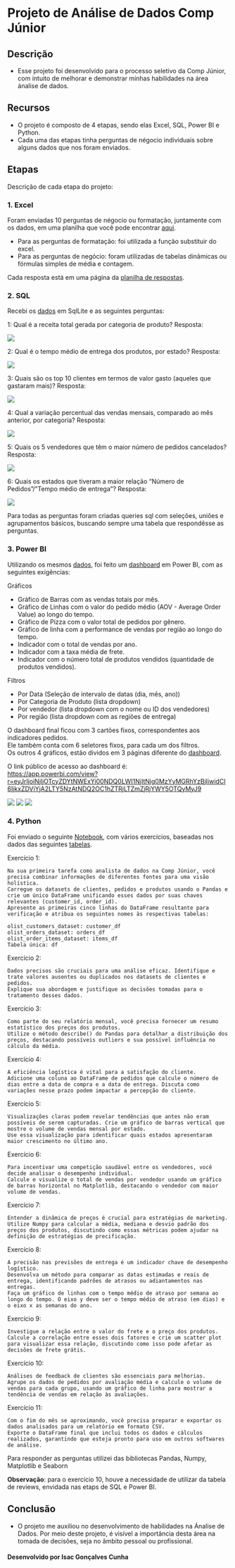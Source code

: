 
# Projeto de Análise de Dados Comp Júnior

## Descrição
- Esse projeto foi desenvolvido para o processo seletivo da Comp Júnior, com intuito de melhorar e demonstrar minhas habilidades na área ánalise de dados.


## Recursos
- O projeto é composto de 4 etapas, sendo elas Excel, SQL, Power BI e Python.
- Cada uma das etapas tinha perguntas de négocio individuais sobre alguns dados que nos foram enviados.

## Etapas

Descrição de cada etapa do projeto:

### 1. Excel
Foram enviadas 10 perguntas de négocio ou formatação, juntamente com os dados, em uma planilha que você pode encontrar [aqui](https://docs.google.com/spreadsheets/d/1aVX1cy3Jxpvos4M4y37QUEKFMgcYcOwO/edit?u%20sp=sharing#gid=217986317).

- Para as perguntas de formatação: foi utilizada a função substituir do excel.
- Para as perguntas de negócio: foram utilizadas de tabelas dinâmicas ou fórmulas simples de média e contagem.

Cada resposta está em uma página da [planilha de respostas](./respostas-pergunta-excel.xlsx).

### 2. SQL
Recebi os [dados](https://drive.google.com/file/d/1uI7qAjt6qJsh_V4IYUQ82y8Yr_OILTjQ/edit) em SqlLite e as seguintes perguntas:

1: Qual é a receita total gerada por categoria de produto?
Resposta: 

<img src="./Queries SQL/pergunta1/pergunta1output.png">

2: Qual é o tempo médio de entrega dos produtos, por estado?
Resposta:

<img src="./Queries SQL/pergunta2/pergunta2output.png">

3: Quais são os top 10 clientes em termos de valor gasto (aqueles
que gastaram mais)?
Resposta:

<img src="./Queries SQL/pergunta3/pergunta3output.png">

4: Qual a variação percentual das vendas mensais, comparado ao
mês anterior, por categoria?
Resposta:

<img src="./Queries SQL/pergunta4/pergunta4output.png">

5: Quais os 5 vendedores que têm o maior número de pedidos
cancelados? 
Resposta:

<img src="./Queries SQL/pergunta5/pergunta5output.png">

6: Quais os estados que tiveram a maior relação
“Número de Pedidos”/”Tempo médio de entrega”?
Resposta:

<img src="./Queries SQL/pergunta6/pergunta6output.png">


Para todas as perguntas foram criadas queries sql com seleções, uniões e agrupamentos básicos, buscando sempre uma tabela que respondêsse as perguntas.

### 3. Power BI
Utilizando os mesmos [dados](https://drive.google.com/file/d/1uI7qAjt6qJsh_V4IYUQ82y8Yr_OILTjQ/edit), foi feito um [dashboard](https://app.powerbi.com/view?r=eyJrIjoiNjljOTcyZDYtNWExYi00NDQ0LWI1NjItNjg0MzYyMGRhYzBjIiwidCI6IjkxZDViYjA2LTY5NzAtNDQ2OC1hZTRjLTZmZjRjYWY5OTQyMyJ9) em Power BI, com as seguintes exigências:

Gráficos
- Gráfico de Barras com as vendas totais por mês.
- Gráfico de Linhas com o valor do pedido médio (AOV - Average Order Value) ao longo do tempo.
- Gráfico de Pizza com o valor total de pedidos por gênero.
- Gráfico de linha com a performance de vendas por região ao longo do tempo. 
- Indicador com o total de vendas por ano.
- Indicador com a taxa média de frete.
- Indicador com o número total de produtos vendidos (quantidade de produtos vendidos).

Filtros
- Por Data (Seleção de intervalo de datas (dia, mês, ano))
- Por Categoria de Produto (lista dropdown)
- Por vendedor (lista dropdown com o nome ou ID dos vendedores) 
- Por região (lista dropdown com as regiões de entrega)

O dashboard final ficou com 3 cartões fixos,
correspondentes aos indicadores pedidos.  
Ele também conta com 6 seletores fixos, para cada um dos filtros.  
Os outros 4 gráficos, estão dividos em 3 páginas diferente do [dashboard](https://app.powerbi.com/view?r=eyJrIjoiNjljOTcyZDYtNWExYi00NDQ0LWI1NjItNjg0MzYyMGRhYzBjIiwidCI6IjkxZDViYjA2LTY5NzAtNDQ2OC1hZTRjLTZmZjRjYWY5OTQyMyJ9).  
  
O link público de acesso ao dashboard é:  
https://app.powerbi.com/view?r=eyJrIjoiNjljOTcyZDYtNWExYi00NDQ0LWI1NjItNjg0MzYyMGRhYzBjIiwidCI6IjkxZDViYjA2LTY5NzAtNDQ2OC1hZTRjLTZmZjRjYWY5OTQyMyJ9  


<img src="./images/pagina1dashboard.png">
<img src="./images/pagina2dashboard.png">
<img src="./images/pagina3dashboard.png">

### 4. Python
Foi enviado o seguinte [Notebook](https://drive.google.com/file/d/1IcJ2pBmdAhkE6a9Lph9lb_ObY6aGhCpN/view), com vários exercícios, baseadas nos dados das seguintes [tabelas](https://drive.google.com/file/d/1IcJ2pBmdAhkE6a9Lph9lb_ObY6aGhCpN/view).

Exercício 1:

    Na sua primeira tarefa como analista de dados na Comp Júnior, você precisa combinar informações de diferentes fontes para uma visão holística.
    Carregue os datasets de clientes, pedidos e produtos usando o Pandas e crie um único DataFrame unificando esses dados por suas chaves relevantes (customer_id, order_id).
    Apresente as primeiras cinco linhas do DataFrame resultante para verificação e atribua os seguintes nomes às respectivas tabelas:

    olist_customers_dataset: customer_df
    olist_orders_dataset: orders_df
    olist_order_items_dataset: items_df
    Tabela única: df

Exercício 2:

    Dados precisos são cruciais para uma análise eficaz. Identifique e trate valores ausentes ou duplicados nos datasets de clientes e pedidos.         
    Explique sua abordagem e justifique as decisões tomadas para o tratamento desses dados.

Exercício 3:

    Como parte do seu relatório mensal, você precisa fornecer um resumo estatístico dos preços dos produtos. 
    Utilize o método describe() do Pandas para detalhar a distribuição dos preços, destacando possíveis outliers e sua possível influência no cálculo da média.

Exercício 4:

    A eficiência logística é vital para a satisfação do cliente. 
    Adicione uma coluna ao DataFrame de pedidos que calcule o número de dias entre a data de compra e a data de entrega. Discuta como variações nesse prazo podem impactar a percepção do cliente.

Exercício 5:

    Visualizações claras podem revelar tendências que antes não eram possíveis de serem capturadas. Crie um gráfico de barras vertical que mostre o volume de vendas mensal por estado. 
    Use essa visualização para identificar quais estados apresentaram maior crescimento no último ano.

Exercício 6:

    Para incentivar uma competição saudável entre os vendedores, você decide analisar o desempenho individual. 
    Calcule e visualize o total de vendas por vendedor usando um gráfico de barras horizontal no Matplotlib, destacando o vendedor com maior volume de vendas.

Exercício 7:

    Entender a dinâmica de preços é crucial para estratégias de marketing. 
    Utilize Numpy para calcular a média, mediana e desvio padrão dos preços dos produtos, discutindo como essas métricas podem ajudar na definição de estratégias de precificação.

Exercício 8:

    A precisão nas previsões de entrega é um indicador chave de desempenho logístico. 
    Desenvolva um método para comparar as datas estimadas e reais de entrega, identificando padrões de atrasos ou adiantamentos nas entregas. 
    Faça um gráfico de linhas com o tempo médio de atraso por semana ao longo do tempo. O eixo y deve ser o tempo médio de atraso (em dias) e o eixo x as semanas do ano.

Exercício 9:

    Investigue a relação entre o valor do frete e o preço dos produtos. 
    Calcule a correlação entre esses dois fatores e crie um scatter plot para visualizar essa relação, discutindo como isso pode afetar as decisões de frete grátis.

Exercício 10:

    Análises de feedback de clientes são essenciais para melhorias. 
    Agrupe os dados de pedidos por avaliação média e calcule o volume de vendas para cada grupo, usando um gráfico de linha para mostrar a tendência de vendas em relação às avaliações.

Exercício 11:

    Com o fim do mês se aproximando, você precisa preparar e exportar os dados analisados para um relatório em formato CSV. 
    Exporte o DataFrame final que inclui todos os dados e cálculos realizados, garantindo que esteja pronto para uso em outros softwares de análise.

Para responder as perguntas utilizei das bibliotecas Pandas, Numpy, Matplotlib e Seaborn

**Observação**: para o exercício 10, houve a necessidade de utilizar da tabela de reviews, envidada nas etaps de SQL e Power BI.

## Conclusão
- O projeto me auxiliou no desenvolvimento de habilidades na Ánalise de Dados. Por meio deste projeto, é visível a importância desta área na tomada de decisões, seja no âmbito pessoal ou profissional.

#### Desenvolvido por Isac Gonçalves Cunha
